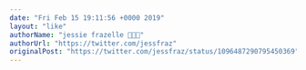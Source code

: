 ```yaml
---
date: "Fri Feb 15 19:11:56 +0000 2019"
layout: "like"
authorName: "jessie frazelle 👩🏼‍🚀"
authorUrl: "https://twitter.com/jessfraz"
originalPost: "https://twitter.com/jessfraz/status/1096487290795450369"
---
```

